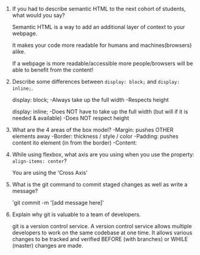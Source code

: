 1. If you had to describe semantic HTML to the next cohort of students, what would you say?

    Semantic HTML is a way to add an additional layer of context to your webpage. 

    It makes your code more readable for humans and machines(browsers) alike. 
    
    If a webpage is more readable/accessible more people/browsers will be able to benefit from the content! 

2. Describe some differences between ```display: block;``` and ```display: inline;```.

    display: block;
        -Always take up the full width
        -Respects height
    
    display: inline; 
        -Does NOT have to take up the full width (but will if it is needed & available) 
        -Does NOT respect height

3. What are the 4 areas of the box model?
    -Margin: pushes OTHER elements away
        -Border: thickness / style / color
    -Padding: pushes content ito element (in from the border)
        -Content:

4. While using flexbox, what axis are you using when you use the property: ```align-items: center```?

    You are using the 'Cross Axis'

5. What is the git command to commit staged changes as well as write a message? 

    'git commit -m '[add message here]'

6. Explain why git is valuable to a team of developers.

    git is a version control service. A version control service allows multiple developers to work on the same codebase at one time. It allows various changes to be tracked and verified BEFORE (with branches) or WHILE (master) changes are made. 